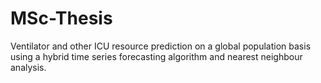# MSc-Thesis
Ventilator and other ICU resource prediction on a global population basis using a hybrid time series forecasting algorithm and nearest neighbour analysis.
